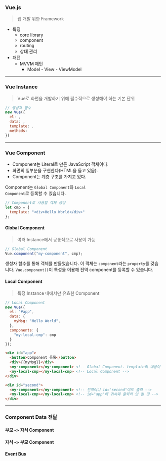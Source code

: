 ### Vue.js
> 웹 개발 위한 Framework

- 특징
  - core library
  - component
  - routing
  - 상태 관리 
- 패턴
  - MVVM 패턴
    - Model - View - ViewModel

---

### Vue Instance
> Vue로 화면을 개발하기 위해 필수적으로 생성해야 하는 기본 단위
```js
// 생성자 함수
new Vue({
  el: ,
  data: ,
  template: ,
  methods: 
})
```

---

### Vue Component
- Component는 Literal로 만든 JavaScript 객체이다.
- 화면의 일부분을 구현한다(HTML을 들고 있음).
- Component는 계층 구조를 가지고 있다.

Component는 <code>Global Component</code>와 <code>Local Component</code>로 등록할 수 있습니다.

```js
// Component로 사용할 객체 생성
let cmp = {
  template: "<div>Hello World</div>"
};
```

#### Global Component
> 여러 Instance에서 공통적으로 사용이 가능

```js
// Global Component
Vue.component("my-component", cmp);
```

생성자 함수를 통해 객체를 만들었습니다. 이 객체는 <code>component</code>라는 <code>property</code>를 갖습니다. <code>Vue.component()</code>이 특성을 이용해 전역 component를 등록할 수 있습니다.

#### Local Component
> 특정 Instance 내에서만 유효한 Component

```js
// Local Component
new Vue({
  el: "#app",
  data: {
    myMsg: "Hello World",
  },
  components: {
    "my-local-cmp": cmp
  }
});
```

```html
<div id="app">
  <button>Component 등록</button>
  <div>{{myMsg}}</div>
  <my-component></my-component> <!-- Global Component. template의 내용이 입력 -->
  <my-local-cmp></my-local-cmp> <!-- Local Component -->
</div>

<div id="second">
  <my-component></my-component> <!-- 전역이니 id="second"여도 출력 -->
  <my-local-cmp></my-local-cmp> <!-- id="app"에 귀속돼 출력이 안 될 것 -->
</div>
```

---

### Component Data 전달

#### 부모 -> 자식 Component

#### 자식 -> 부모 Component

#### Event Bus